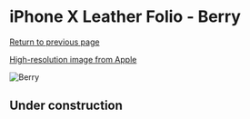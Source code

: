 # iPhone X Leather Folio - Berry

[Return to previous page](/iphone_x)

[High-resolution image from Apple](https://store.storeimages.cdn-apple.com/8756/as-images.apple.com/is/MQRX2?wid=4500&hei=4500&fmt=png)

<div style="width: 500px"><img src="/everyphone/MQRX2.png" alt="Berry"></div>

## Under construction
